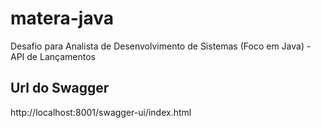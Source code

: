 # matera-java
Desafio para Analista de Desenvolvimento de Sistemas (Foco em Java) - API de Lançamentos‬
 
## Url do Swagger
http://localhost:8001/swagger-ui/index.html


